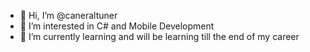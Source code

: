 - 👋 Hi, I’m @caneraltuner
- 👀 I’m interested in C# and Mobile Development
- 🌱 I’m currently learning and will be learning till the end of my career

<!---
caneraltuner/caneraltuner is a ✨ special ✨ repository because its `README.md` (this file) appears on your GitHub profile.
You can click the Preview link to take a look at your changes.
--->
